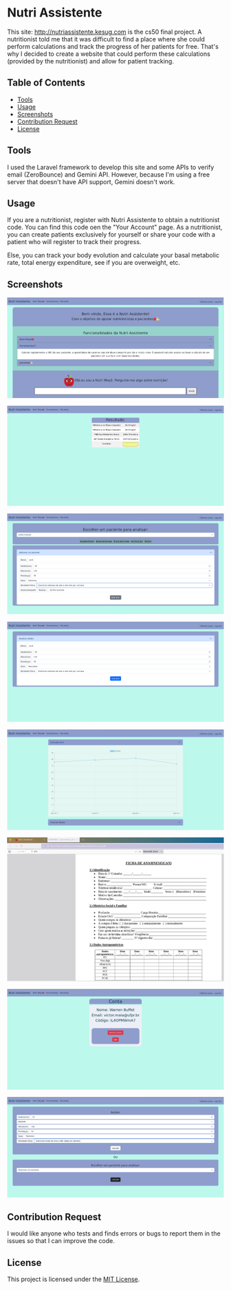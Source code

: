 # Nutri Assistente

This site: http://nutriassistente.kesug.com is the cs50 final project.
A nutritionist told me that it was difficult to find a place where she could perform calculations and track the progress of her patients for free. That's why I decided to create a website that could perform these calculations (provided by the nutritionist) and allow for patient tracking.

## Table of Contents

-   [Tools](#tools)
-   [Usage](#usage)
-   [Screenshots](#screenshots)
-   [Contribution Request](#contributionrequest)
-   [License](#license)

## Tools

I used the Laravel framework to develop this site and some APIs to verify email (ZeroBounce) and Gemini API. However, because I'm using a free server that doesn't have API support, Gemini doesn't work.

## Usage

If you are a nutritionist, register with Nutri Assistente to obtain a nutritionist code. You can find this code oen the "Your Account" page. As a nutritionist, you can create patients exclusively for yourself or share your code with a patient who will register to track their progress.

Else, you can track your body evolution and calculate your basal metabolic rate, total energy expenditure, see if you are overweight, etc.

## Screenshots

![Homepage Screenshot](images/im1.png)

![Result Screenshot](images/im2.png)

![Patients Screenshot](images/im4.png)

![Update Screenshot](images/im5.png)

![Evolution Screenshot](images/im6.png)

![Anamnesia Screenshot](images/im7.png)

![Account Screenshot](images/im8.png)

![standalone Screenshot](images/im9.png)

## Contribution Request

I would like anyone who tests and finds errors or bugs to report them in the issues so that I can improve the code.

## License

This project is licensed under the [MIT License](LICENSE.md).

